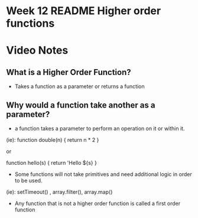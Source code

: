 # Week 12 README Higher order functions

# Video Notes

## What is a Higher Order Function?

- Takes a function as a parameter or returns a function

## Why would a function take another as a parameter?

- a function takes a parameter to perform an operation on it or within it.

(ie): function double(n) {
    return n * 2
}

or

function hello(s) {
    return 'Hello ${s}
}

- Some functions will not take primitives and need additional logic in order to be used.

(ie): setTimeout() , array.filter(), array.map()

- Any function that is not a higher order function is called a first order function



